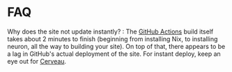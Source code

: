 # FAQ

Why does the site not update instantly?
:  The [GitHub Actions](https://github.com/features/actions) build itself takes about 2 minutes to finish (beginning from installing Nix, to installing neuron, all the way to building your site). On top of that, there appears to be a lag in GitHub's actual deployment of the site. For instant deploy, keep an eye out for [Cerveau](https://neuron.zettel.page/041726b3.html).
